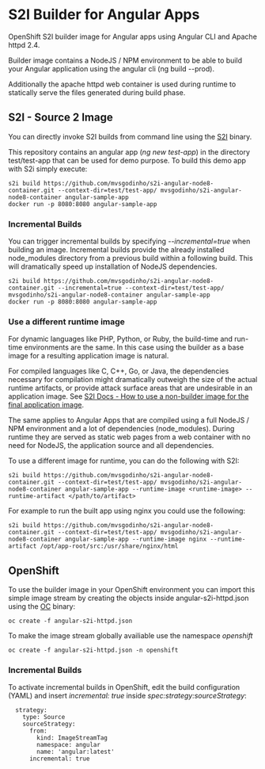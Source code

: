 # S2I Builder for Angular Apps
OpenShift S2I builder image for Angular apps using Angular CLI and Apache httpd 2.4.

Builder image contains a NodeJS / NPM environment to be able to build your Angular application using the angular cli (ng build --prod).

Additionally the apache httpd web container is used during runtime to statically serve the files generated during build phase.

## S2I - Source 2 Image
You can directly invoke S2I builds from command line using the [S2I](https://github.com/openshift/source-to-image) binary.

This repository contains an angular app (*ng new test-app*) in the directory test/test-app that can be used for demo purpose. To build this demo app with S2i simply execute:

```
s2i build https://github.com/mvsgodinho/s2i-angular-node8-container.git --context-dir=test/test-app/ mvsgodinho/s2i-angular-node8-container angular-sample-app
docker run -p 8080:8080 angular-sample-app
```

### Incremental Builds
You can trigger incremental builds by specifying *--incremental=true* when building an image. Incremental builds provide the already installed node_modules directory from a previous build within a following build. This will dramatically speed up installation of NodeJS dependencies.
```
s2i build https://github.com/mvsgodinho/s2i-angular-node8-container.git --incremental=true --context-dir=test/test-app/ mvsgodinho/s2i-angular-node8-container angular-sample-app
docker run -p 8080:8080 angular-sample-app
```

### Use a different runtime image
For dynamic languages like PHP, Python, or Ruby, the build-time and run-time environments are the same. In this case using the builder as a base image for a resulting application image is natural.

For compiled languages like C, C++, Go, or Java, the dependencies necessary for compilation might dramatically outweigh the size of the actual runtime artifacts, or provide attack surface areas that are undesirable in an application image. See [S2I Docs - How to use a non-builder image for the final application image](https://github.com/openshift/source-to-image/blob/master/docs/runtime_image.md).
 
The same applies to Angular Apps that are compiled using a full NodeJS / NPM environment and a lot of dependencies (node_modules). During runtime they are served as static web pages from a web container with no need for NodeJS, the application source and all dependencies.

To use a different image for runtime, you can do the following with S2I:
```
s2i build https://github.com/mvsgodinho/s2i-angular-node8-container.git --context-dir=test/test-app/ mvsgodinho/s2i-angular-node8-container angular-sample-app --runtime-image <runtime-image> --runtime-artifact </path/to/artifact>
```

For example to run the built app using nginx you could use the following:
```
s2i build https://github.com/mvsgodinho/s2i-angular-node8-container.git --context-dir=test/test-app/ mvsgodinho/s2i-angular-node8-container angular-sample-app --runtime-image nginx --runtime-artifact /opt/app-root/src:/usr/share/nginx/html
```

## OpenShift
To use the builder image in your OpenShift environment you can import this simple image stream by creating the objects inside angular-s2i-httpd.json using the [OC](https://github.com/openshift/origin) binary:
```
oc create -f angular-s2i-httpd.json
```

To make the image stream globally availiable use the namespace *openshift*
```
oc create -f angular-s2i-httpd.json -n openshift
```
### Incremental Builds
To activate incremental builds in OpenShift, edit the build configuration (YAML) and insert *incremental: true* inside *spec:strategy:sourceStrategy*:
```
  strategy:
    type: Source
    sourceStrategy:
      from:
        kind: ImageStreamTag
        namespace: angular
        name: 'angular:latest'
      incremental: true
```